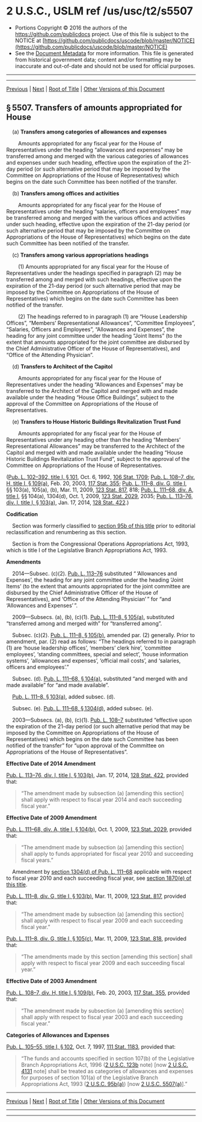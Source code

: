 ---
---

# 2 U.S.C., USLM ref /us/usc/t2/s5507

* Portions Copyright © 2016 the authors of the https://github.com/publicdocs project.
  Use of this file is subject to the NOTICE at [https://github.com/publicdocs/uscode/blob/master/NOTICE](https://github.com/publicdocs/uscode/blob/master/NOTICE)
* See the [Document Metadata](././../../../../..//README.md) for more information.
  This file is generated from historical government data; content and/or formatting may be inaccurate and out-of-date and should not be used for official purposes.

----------
----------

[Previous](./../../../../..//us/usc/t2/ch55/schI/m__us_usc_t2_s5506.md) | [Next](./../../../../..//us/usc/t2/ch55/schI/m__us_usc_t2_s5508.md) | [Root of Title](./../../../../../) | [Other Versions of this Document](https://publicdocs.github.io/go/links?ns=uslm&ref=%2Fus%2Fusc%2Ft2%2Fs5507)

## § 5507. Transfers of amounts appropriated for House

    (a) __Transfers among categories of allowances and expenses__ 

        Amounts appropriated for any fiscal year for the House of Representatives under the heading “allowances and expenses” may be transferred among and merged with the various categories of allowances and expenses under such heading, effective upon the expiration of the 21-day period (or such alternative period that may be imposed by the Committee on Appropriations of the House of Representatives) which begins on the date such Committee has been notified of the transfer.

    (b) __Transfers among offices and activities__ 

        Amounts appropriated for any fiscal year for the House of Representatives under the heading “salaries, officers and employees” may be transferred among and merged with the various offices and activities under such heading, effective upon the expiration of the 21-day period (or such alternative period that may be imposed by the Committee on Appropriations of the House of Representatives) which begins on the date such Committee has been notified of the transfer.

    (c) __Transfers among various appropriations headings__ 

        (1) Amounts appropriated for any fiscal year for the House of Representatives under the headings specified in paragraph (2) may be transferred among and merged with such headings, effective upon the expiration of the 21-day period (or such alternative period that may be imposed by the Committee on Appropriations of the House of Representatives) which begins on the date such Committee has been notified of the transfer.

        (2) The headings referred to in paragraph (1) are “House Leadership Offices”, “Members’ Representational Allowances”, “Committee Employees”, “Salaries, Officers and Employees”, “Allowances and Expenses”, the heading for any joint committee under the heading “Joint Items” (to the extent that amounts appropriated for the joint committee are disbursed by the Chief Administrative Officer of the House of Representatives), and “Office of the Attending Physician”.

    (d) __Transfers to Architect of the Capitol__ 

        Amounts appropriated for any fiscal year for the House of Representatives under the heading “Allowances and Expenses” may be transferred to the Architect of the Capitol and merged with and made available under the heading “House Office Buildings”, subject to the approval of the Committee on Appropriations of the House of Representatives.

    (e) __Transfers to House Historic Buildings Revitalization Trust Fund__ 

        Amounts appropriated for any fiscal year for the House of Representatives under any heading other than the heading “Members’ Representational Allowances” may be transferred to the Architect of the Capitol and merged with and made available under the heading “House Historic Buildings Revitalization Trust Fund”, subject to the approval of the Committee on Appropriations of the House of Representatives.

([Pub. L. 102–392, title I, § 101][/us/pl/102/392/s101], Oct. 6, 1992, [106 Stat. 1709][/us/stat/106/1709]; [Pub. L. 108–7, div. H, title I, § 109(a)][/us/pl/108/7/s109/a], Feb. 20, 2003, [117 Stat. 355][/us/stat/117/355]; [Pub. L. 111–8, div. G, title I][/us/pl/111/8], §§ 103(a), 105(a), (b), Mar. 11, 2009, [123 Stat. 817][/us/stat/123/817], 818; [Pub. L. 111–68, div. A, title I][/us/pl/111/68], §§ 104(a), 1304(d), Oct. 1, 2009, [123 Stat. 2029][/us/stat/123/2029], 2035; [Pub. L. 113–76, div. I, title I, § 103(a)][/us/pl/113/76/s103/a], Jan. 17, 2014, [128 Stat. 422][/us/stat/128/422].)

 __Codification__ 

    Section was formerly classified to [section 95b of this title][/us/usc/t2/s95b] prior to editorial reclassification and renumbering as this section.

    Section is from the Congressional Operations Appropriations Act, 1993, which is title I of the Legislative Branch Appropriations Act, 1993.

 __Amendments__ 

    2014—Subsec. (c)(2). [Pub. L. 113–76][/us/pl/113/76] substituted “ ‘Allowances and Expenses’, the heading for any joint committee under the heading ‘Joint Items’ (to the extent that amounts appropriated for the joint committee are disbursed by the Chief Administrative Officer of the House of Representatives), and ‘Office of the Attending Physician’ ” for “and ‘Allowances and Expenses’ ”.

    2009—Subsecs. (a), (b), (c)(1). [Pub. L. 111–8, § 105(a)][/us/pl/111/8/s105/a], substituted “transferred among and merged with” for “transferred among”.

    Subsec. (c)(2). [Pub. L. 111–8, § 105(b)][/us/pl/111/8/s105/b], amended par. (2) generally. Prior to amendment, par. (2) read as follows: “The headings referred to in paragraph (1) are ‘house leadership offices’, ‘members’ clerk hire’, ‘committee employees’, ‘standing committees, special and select’, ‘house information systems’, ‘allowances and expenses’, ‘official mail costs’, and ‘salaries, officers and employees’.”

    Subsec. (d). [Pub. L. 111–68, § 104(a)][/us/pl/111/68/s104/a], substituted “and merged with and made available” for “and made available”.

    [Pub. L. 111–8, § 103(a)][/us/pl/111/8/s103/a], added subsec. (d).

    Subsec. (e). [Pub. L. 111–68, § 1304(d)][/us/pl/111/68/s1304/d], added subsec. (e).

    2003—Subsecs. (a), (b), (c)(1). [Pub. L. 108–7][/us/pl/108/7] substituted “effective upon the expiration of the 21-day period (or such alternative period that may be imposed by the Committee on Appropriations of the House of Representatives) which begins on the date such Committee has been notified of the transfer” for “upon approval of the Committee on Appropriations of the House of Representatives”.

 __Effective Date of 2014 Amendment__ 

[Pub. L. 113–76, div. I, title I, § 103(b)][/us/pl/113/76/s103/b], Jan. 17, 2014, [128 Stat. 422][/us/stat/128/422], provided that: 

> “The amendment made by subsection (a) \[amending this section\] shall apply with respect to fiscal year 2014 and each succeeding fiscal year.”

 __Effective Date of 2009 Amendment__ 

[Pub. L. 111–68, div. A, title I, § 104(b)][/us/pl/111/68/s104/b], Oct. 1, 2009, [123 Stat. 2029][/us/stat/123/2029], provided that: 

> “The amendment made by subsection (a) \[amending this section\] shall apply to funds appropriated for fiscal year 2010 and succeeding fiscal years.”

    Amendment by [section 1304(d) of Pub. L. 111–68][/us/pl/111/68/s1304/d] applicable with respect to fiscal year 2010 and each succeeding fiscal year, see [section 1870(e) of this title][/us/usc/t2/s1870/e].

[Pub. L. 111–8, div. G, title I, § 103(b)][/us/pl/111/8/s103/b], Mar. 11, 2009, [123 Stat. 817][/us/stat/123/817], provided that: 

> “The amendment made by subsection (a) \[amending this section\] shall apply with respect to fiscal year 2009 and each succeeding fiscal year.”

[Pub. L. 111–8, div. G, title I, § 105(c)][/us/pl/111/8/s105/c], Mar. 11, 2009, [123 Stat. 818][/us/stat/123/818], provided that: 

> “The amendments made by this section \[amending this section\] shall apply with respect to fiscal year 2009 and each succeeding fiscal year.”

 __Effective Date of 2003 Amendment__ 

[Pub. L. 108–7, div. H, title I, § 109(b)][/us/pl/108/7/s109/b], Feb. 20, 2003, [117 Stat. 355][/us/stat/117/355], provided that: 

> “The amendment made by subsection (a) \[amending this section\] shall apply with respect to fiscal year 2003 and each succeeding fiscal year.”

 __Categories of Allowances and Expenses__ 

[Pub. L. 105–55, title I, § 102][/us/pl/105/55/s102], Oct. 7, 1997, [111 Stat. 1183][/us/stat/111/1183], provided that: 

> “The funds and accounts specified in section 107(b) of the Legislative Branch Appropriations Act, 1996 ([2 U.S.C. 123b][/us/usc/t2/s123b] note) \[now [2 U.S.C. 4131][/us/usc/t2/s4131] note\] shall be treated as categories of allowances and expenses for purposes of section 101(a) of the Legislative Branch Appropriations Act, 1993 ([2 U.S.C. 95b(a)][/us/usc/t2/s95b/a]) \[now [2 U.S.C. 5507(a)][/us/usc/t2/s5507/a]\].”

----------

[Previous](./../../../../..//us/usc/t2/ch55/schI/m__us_usc_t2_s5506.md) | [Next](./../../../../..//us/usc/t2/ch55/schI/m__us_usc_t2_s5508.md) | [Root of Title](./../../../../../) | [Other Versions of this Document](https://publicdocs.github.io/go/links?ns=uslm&ref=%2Fus%2Fusc%2Ft2%2Fs5507)

----------
----------

[/us/pl/102/392/s101]: https://publicdocs.github.io/go/links?ns=uslm&ref=%2Fus%2Fpl%2F102%2F392%2Fs101
[/us/stat/106/1709]: https://publicdocs.github.io/go/links?ns=uslm&ref=%2Fus%2Fstat%2F106%2F1709
[/us/pl/108/7/s109/a]: https://publicdocs.github.io/go/links?ns=uslm&ref=%2Fus%2Fpl%2F108%2F7%2Fs109%2Fa
[/us/stat/117/355]: https://publicdocs.github.io/go/links?ns=uslm&ref=%2Fus%2Fstat%2F117%2F355
[/us/pl/111/8]: https://publicdocs.github.io/go/links?ns=uslm&ref=%2Fus%2Fpl%2F111%2F8
[/us/stat/123/817]: https://publicdocs.github.io/go/links?ns=uslm&ref=%2Fus%2Fstat%2F123%2F817
[/us/pl/111/68]: https://publicdocs.github.io/go/links?ns=uslm&ref=%2Fus%2Fpl%2F111%2F68
[/us/stat/123/2029]: https://publicdocs.github.io/go/links?ns=uslm&ref=%2Fus%2Fstat%2F123%2F2029
[/us/pl/113/76/s103/a]: https://publicdocs.github.io/go/links?ns=uslm&ref=%2Fus%2Fpl%2F113%2F76%2Fs103%2Fa
[/us/stat/128/422]: https://publicdocs.github.io/go/links?ns=uslm&ref=%2Fus%2Fstat%2F128%2F422
[/us/usc/t2/s95b]: https://publicdocs.github.io/go/links?ns=uslm&ref=%2Fus%2Fusc%2Ft2%2Fs95b
[/us/pl/113/76]: https://publicdocs.github.io/go/links?ns=uslm&ref=%2Fus%2Fpl%2F113%2F76
[/us/pl/111/8/s105/a]: https://publicdocs.github.io/go/links?ns=uslm&ref=%2Fus%2Fpl%2F111%2F8%2Fs105%2Fa
[/us/pl/111/8/s105/b]: https://publicdocs.github.io/go/links?ns=uslm&ref=%2Fus%2Fpl%2F111%2F8%2Fs105%2Fb
[/us/pl/111/68/s104/a]: https://publicdocs.github.io/go/links?ns=uslm&ref=%2Fus%2Fpl%2F111%2F68%2Fs104%2Fa
[/us/pl/111/8/s103/a]: https://publicdocs.github.io/go/links?ns=uslm&ref=%2Fus%2Fpl%2F111%2F8%2Fs103%2Fa
[/us/pl/111/68/s1304/d]: https://publicdocs.github.io/go/links?ns=uslm&ref=%2Fus%2Fpl%2F111%2F68%2Fs1304%2Fd
[/us/pl/108/7]: https://publicdocs.github.io/go/links?ns=uslm&ref=%2Fus%2Fpl%2F108%2F7
[/us/pl/113/76/s103/b]: https://publicdocs.github.io/go/links?ns=uslm&ref=%2Fus%2Fpl%2F113%2F76%2Fs103%2Fb
[/us/stat/128/422]: https://publicdocs.github.io/go/links?ns=uslm&ref=%2Fus%2Fstat%2F128%2F422
[/us/pl/111/68/s104/b]: https://publicdocs.github.io/go/links?ns=uslm&ref=%2Fus%2Fpl%2F111%2F68%2Fs104%2Fb
[/us/stat/123/2029]: https://publicdocs.github.io/go/links?ns=uslm&ref=%2Fus%2Fstat%2F123%2F2029
[/us/pl/111/68/s1304/d]: https://publicdocs.github.io/go/links?ns=uslm&ref=%2Fus%2Fpl%2F111%2F68%2Fs1304%2Fd
[/us/usc/t2/s1870/e]: https://publicdocs.github.io/go/links?ns=uslm&ref=%2Fus%2Fusc%2Ft2%2Fs1870%2Fe
[/us/pl/111/8/s103/b]: https://publicdocs.github.io/go/links?ns=uslm&ref=%2Fus%2Fpl%2F111%2F8%2Fs103%2Fb
[/us/stat/123/817]: https://publicdocs.github.io/go/links?ns=uslm&ref=%2Fus%2Fstat%2F123%2F817
[/us/pl/111/8/s105/c]: https://publicdocs.github.io/go/links?ns=uslm&ref=%2Fus%2Fpl%2F111%2F8%2Fs105%2Fc
[/us/stat/123/818]: https://publicdocs.github.io/go/links?ns=uslm&ref=%2Fus%2Fstat%2F123%2F818
[/us/pl/108/7/s109/b]: https://publicdocs.github.io/go/links?ns=uslm&ref=%2Fus%2Fpl%2F108%2F7%2Fs109%2Fb
[/us/stat/117/355]: https://publicdocs.github.io/go/links?ns=uslm&ref=%2Fus%2Fstat%2F117%2F355
[/us/pl/105/55/s102]: https://publicdocs.github.io/go/links?ns=uslm&ref=%2Fus%2Fpl%2F105%2F55%2Fs102
[/us/stat/111/1183]: https://publicdocs.github.io/go/links?ns=uslm&ref=%2Fus%2Fstat%2F111%2F1183
[/us/usc/t2/s123b]: https://publicdocs.github.io/go/links?ns=uslm&ref=%2Fus%2Fusc%2Ft2%2Fs123b
[/us/usc/t2/s4131]: https://publicdocs.github.io/go/links?ns=uslm&ref=%2Fus%2Fusc%2Ft2%2Fs4131
[/us/usc/t2/s95b/a]: https://publicdocs.github.io/go/links?ns=uslm&ref=%2Fus%2Fusc%2Ft2%2Fs95b%2Fa
[/us/usc/t2/s5507/a]: https://publicdocs.github.io/go/links?ns=uslm&ref=%2Fus%2Fusc%2Ft2%2Fs5507%2Fa


